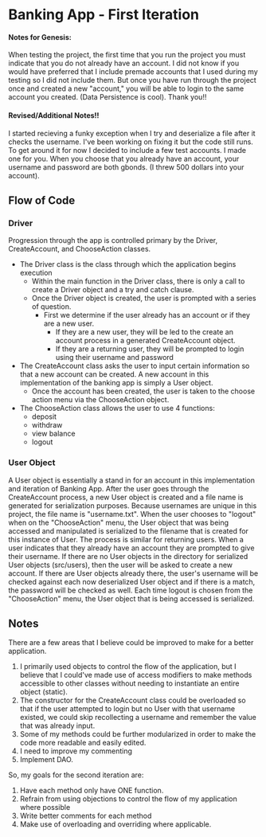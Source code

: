 # Banking App - First Iteration

#### Notes for Genesis:
When testing the project, the first time that you run the project you must indicate that you do not already have an account. I did not know if you would have preferred that I include premade accounts that I used during my testing so I did not include them. But once you have run through the project once and created a new "account," you will be able to login to the same account you created. (Data Persistence is cool). Thank you!!

#### Revised/Additional Notes!!
I started recieving a funky exception when I try and deserialize a file after it checks the username. I've been working on fixing it but the code still runs. To get around it for now I decided to include a few test accounts. I made one for you. When you choose that you already have an account, your username and password are both gbonds. (I threw 500 dollars into your account). 

## Flow of Code
### Driver
Progression through the app is controlled primary by the Driver, CreateAccount, and ChooseAction classes.
- The Driver class is the class through which the application begins execution
    - Within the main function in the Driver class, there is only a call to create a Driver object and a try and catch clause. 
    - Once the Driver object is created, the user is prompted with a series of question.
        - First we determine if the user already has an account or if they are a new user.
            - If they are a new user, they will be led to the create an account process in a generated CreateAccount object.
            - If they are a returning user, they will be prompted to login using their username and password
- The CreateAccount class asks the user to input certain information so that a new account can be created. A new account in this implementation of the banking app is simply a User object.
    - Once the account has been created, the user is taken to the choose action menu via the ChooseAction object.
- The ChooseAction class allows the user to use 4 functions:
    - deposit
    - withdraw
    - view balance
    - logout

### User Object
A User object is essentially a stand in for an account in this implementation and iteration of Banking App. After the user goes through the CreateAccount process, a new User object is created and a file name is generated for serialization purposes. Because usernames are unique in this project, the file name is "username.txt". When the user chooses to "logout" when on the "ChooseAction" menu, the User object that was being accessed and manipulated is serialized to the filename that is created for this instance of User. The process is similar for returning users. 
When a user indicates that they already have an account they are prompted to give their username. If there are no User objects in the directory for serialized User objects (src/users), then the user will be asked to create a new account. If there are User objects already there, the user's username will be checked against each now deserialized User object and if there is a match, the password will be checked as well.
Each time logout is chosen from the "ChooseAction" menu, the User object that is being accessed is serialized.

## Notes
There are a few areas that I believe could be improved to make for a better application.
1. I primarily used objects to control the flow of the application, but I believe that I could've made use of access modifiers to make methods accessible to other classes without needing to instantiate an entire object (static).
2. The constructor for the CreateAccount class could be overloaded so that if the user attempted to login but no User with that username existed, we could skip recollecting a username and remember the value that was already input.
3. Some of my methods could be further modularized in order to make the code more readable and easily edited. 
4. I need to improve my commenting
5. Implement DAO.

So, my goals for the second iteration are:
1. Have each method only have ONE function.
2. Refrain from using objections to control the flow of my application where possible
3. Write better comments for each method
4. Make use of overloading and overriding where applicable.
